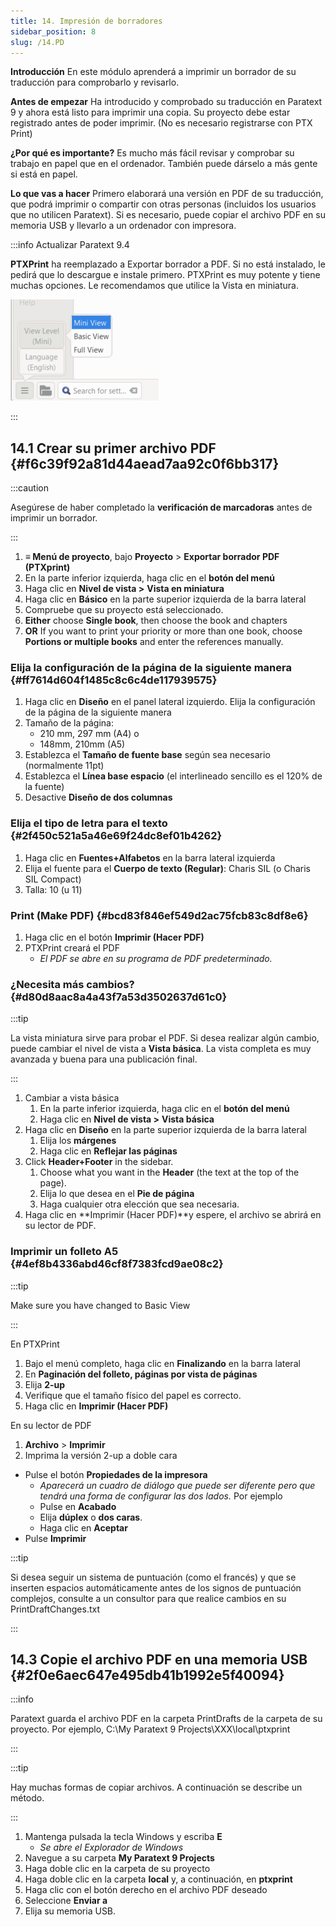 ```yaml
---
title: 14. Impresión de borradores
sidebar_position: 8
slug: /14.PD
---
```




**Introducción** En este módulo aprenderá a imprimir un borrador de su traducción para comprobarlo y revisarlo.


**Antes de empezar** Ha introducido y comprobado su traducción en Paratext 9 y ahora está listo para imprimir una copia. Su proyecto debe estar registrado antes de poder imprimir. (No es necesario registrarse con PTX Print)


**¿Por qué es importante?** Es mucho más fácil revisar y comprobar su trabajo en papel que en el ordenador. También puede dárselo a más gente si está en papel.


**Lo que vas a hacer** Primero elaborará una versión en PDF de su traducción, que podrá imprimir o compartir con otras personas (incluidos los usuarios que no utilicen Paratext). Si es necesario, puede copiar el archivo PDF en su memoria USB y llevarlo a un ordenador con impresora.


:::info Actualizar Paratext 9.4


<div class='notion-row'>
<div class='notion-column' style={{width: 'calc((100% - (min(32px, 4vw) * 1)) * 0.5)'}}>


**PTXPrint** ha reemplazado a Exportar borrador a PDF. Si no está instalado, le pedirá que lo descargue e instale primero. PTXPrint es muy potente y tiene muchas opciones. Le recomendamos que utilice la Vista en miniatura. 


</div><div className='notion-spacer'></div>

<div class='notion-column' style={{width: 'calc((100% - (min(32px, 4vw) * 1)) * 0.5)'}}>


![](./1156349448.png)


</div><div className='notion-spacer'></div>
</div>

:::


## 14.1 Crear su primer archivo PDF {#f6c39f92a81d44aead7aa92c0f6bb317}


:::caution

Asegúrese de haber completado la **verificación de marcadoras** antes de imprimir un borrador.

:::



1. **≡ Menú de proyecto**, bajo **Proyecto** &gt; **Exportar borrador PDF** **(PTXprint)**
2. En la parte inferior izquierda, haga clic en el **botón del menú**
3. Haga clic en **Nivel de vista &gt;**  **Vista en miniatura**
4. Haga clic en **Básico** en la parte superior izquierda de la barra lateral
5. Compruebe que su proyecto está seleccionado.
6. **Either** choose **Single book**, then choose the book and chapters
7. **OR** If you want to print your priority or more than one book, choose **Portions or multiple books** and enter the references manually.

### Elija la configuración de la página de la siguiente manera {#ff7614d604f1485c8c6c4de117939575}

1. Haga clic en **Diseño** en el panel lateral izquierdo. Elija la configuración de la página de la siguiente manera
2. Tamaño de la página:
    - 210 mm, 297 mm (A4) o
    - 148mm, 210mm (A5)
3. Establezca el **Tamaño de fuente base** según sea necesario (normalmente 11pt)
4. Establezca el **Línea base espacio** (el interlineado sencillo es el 120% de la fuente)
5. Desactive **Diseño de dos columnas**

### Elija el tipo de letra para el texto {#2f450c521a5a46e69f24dc8ef01b4262}

1. Haga clic en **Fuentes+Alfabetos** en la barra lateral izquierda
2. Elija el fuente para el **Cuerpo de texto (Regular)**: Charis SIL (o Charis SIL Compact)
3. Talla: 10 (u 11)

### Print (Make PDF) {#bcd83f846ef549d2ac75fcb83c8df8e6}

1. Haga clic en el botón **Imprimir (Hacer PDF)**
2. PTXPrint creará el PDF
    - _El PDF se abre en su programa de PDF predeterminado._

### ¿Necesita más cambios? {#d80d8aac8a4a43f7a53d3502637d61c0}


:::tip

La vista miniatura sirve para probar el PDF. Si desea realizar algún cambio, puede cambiar el nivel de vista a **Vista básica**. La vista completa es muy avanzada y buena para una publicación final.

:::



1. Cambiar a vista básica
    1. En la parte inferior izquierda, haga clic en el **botón del menú**
    2. Haga clic en **Nivel de vista >**  **Vista básica**
2. Haga clic en **Diseño** en la parte superior izquierda de la barra lateral
    1. Elija los **márgenes**
    2. Haga clic en **Reflejar las páginas**
3. Click **Header+Footer** in the sidebar.
    1. Choose what you want in the **Header** (the text at the top of the page).
    2. Elija lo que desea en el **Pie de página**
    3. Haga cualquier otra elección que sea necesaria.
4. Haga clic en **Imprimir (Hacer PDF)**y espere, el archivo se abrirá en su lector de PDF.

### Imprimir un folleto A5 {#4ef8b4336abd46cf8f7383fcd9ae08c2}


:::tip

Make sure you have changed to Basic View

:::




En PTXPrint

1. Bajo el menú completo, haga clic en **Finalizando** en la barra lateral
2. En **Paginación del folleto, páginas por vista de páginas**
3. Elija **2-up**
4. Verifique que el tamaño físico del papel es correcto.
5. Haga clic en **Imprimir (Hacer PDF)**

En su lector de PDF

1. **Archivo** &gt; **Imprimir**
2. Imprima la versión 2-up a doble cara
- Pulse el botón **Propiedades de la impresora**
    - _Aparecerá un cuadro de diálogo que puede ser diferente pero que tendrá una forma de configurar las dos lados._ Por ejemplo
    - Pulse en **Acabado**
    - Elija **dúplex** o **dos caras**.
    - Haga clic en **Aceptar**
- Pulse **Imprimir**

:::tip

Si desea seguir un sistema de puntuación (como el francés) y que se inserten espacios automáticamente antes de los signos de puntuación complejos, consulte a un consultor para que realice cambios en su PrintDraftChanges.txt

:::




## 14.3 Copie el archivo PDF en una memoria USB {#2f0e6aec647e495db41b1992e5f40094}


:::info

Paratext guarda el archivo PDF en la carpeta PrintDrafts de la carpeta de su proyecto. Por ejemplo, C:\My Paratext 9 Projects\XXX\local\ptxprint

:::




:::tip

Hay muchas formas de copiar archivos. A continuación se describe un método.

:::



1. Mantenga pulsada la tecla Windows y escriba **E**
    - _Se abre el Explorador de Windows_
2. Navegue a su carpeta **My Paratext 9 Projects**
3. Haga doble clic en la carpeta de su proyecto
4. Haga doble clic en la carpeta **local** y, a continuación, en **ptxprint**
5. Haga clic con el botón derecho en el archivo PDF deseado
6. Seleccione **Enviar a**
7. Elija su memoria USB.
